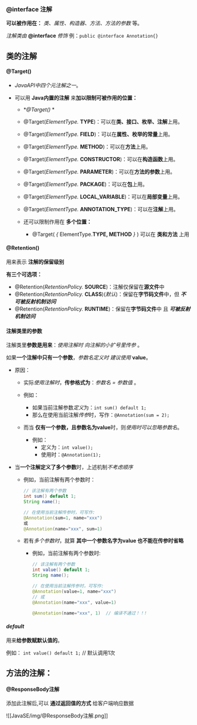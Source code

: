 
### **@interface 注解**

**可以被作用在：** *类、属性、构造器、方法、方法的参数* 等。

*注解类由* **@interface** *修饰*
例：`public @interface Annotation{}`


## 类的注解
#### **@Target()** 

  - *JavaAPI中四个元注解之一*。
  
  - 可以用 **Java内置的注解** 来**加以限制可被作用的位置：**
    - **@Target()*  *
    - @Target(*ElementType.* **TYPE**)：可以在**类、接口、枚举、注解**上用。
    - @Target(*ElementType.* **FIELD**)：可以在**属性、枚举的常量**上用。
    - @Target(*ElementType.* **METHOD**)：可以在**方法**上用。
    - @Target(*ElementType.* **CONSTRUCTOR**)：可以在**构造函数**上用。
    
    - @Target(*ElementType.* **PARAMETER**)：可以在**方法的参数**上用。
    - @Target(*ElementType.* **PACKAGE**)：可以在**包**上用。
    - @Target(*ElementType.* **LOCAL_VARIABLE**)：可以在**局部变量**上用。
    - @Target(*ElementType.* **ANNOTATION_TYPE**)：可以在**注解**上用。
    
    - 还可以限制作用在 **多个位置：** 
      - @Target( *{* ElementType.**TYPE, METHOD** *}* ) 可以在 **类和方法** 上用


#### **@Retention()**

用来表示 **注解的保留级别**

**有三个可选项：**
  - @Retention(*RetentionPolicy.* **SOURCE**)：注解仅保留在**源文件**中
  - @Retention(*RetentionPolicy.* **CLASS**)(*默认*)：保留在**字节码文件**中，但 ***不可被反射机制访问*** 
  - @Retention(*RetentionPolicy.* **RUNTIME**)：保留在**字节码文件**中 且 ***可被反射机制访问***




#### **注解类里的参数**

注解类里**参数是用来**：*使用注解时 向注解的小扩号里传参* 。

如果**一个注解中只有一个参数**，*参数名定义时 建议使用* **value**。
  - 原因：
    - 实际*使用注解时*，**传参格式为**：*参数名 = 参数值* 。
    - 例如：
        - 如果当前注解参数*定义*为：`int sum() default 1;`
        - 那么在使用当前注解*传参*时，写作：`@Annotation(sum = 2);`
    
    - 而当 **仅有一个参数，且参数名为value**时，则*使用时可以忽略参数名*。
        - 例如：
            - 定义为：`int value();`
            - 使用时：`@Annotation(1);`
    
- 当**一个注解定义了多个参数**时，上述机制*不考虑顺序*
    - 例如，当前注解有两个参数时：
        ```java
        // 该注解有两个参数
        int sum() default 1;  
        String name();
        
        // 在使用当前注解传参时，可写作:  
        @Annotation(sum=1, name="xxx")  
        或  
        @Annotation(name="xxx", sum=1)
        ```
    
    - 若有*多个参数时*，就算 **其中一个参数名字为value 也不能在传参时省略**
        - 例如，当前注解有两个参数时:
            ```java
            // 该注解有两个参数
            int value() default 1;  
            String name();  
            
            // 在使用当前注解传参时，可写作:  
            @Annotation(value=1, name="xxx")  
            // 或  
            @Annotation(name="xxx", value=1)  
            
            @Annotation(name="xxx", 1)  // 编译不通过！！!
            ```

#### *default*

用来**给参数赋默认值的**。

例如：
`int value() default 1;`      // 默认调用1次

## 方法的注解：



#### @ResponseBody注解

添加此注解后,可以 **通过返回值的方式** 给客户端响应数据

![[JavaSE/img/@ResponseBody注解.png]]